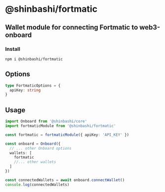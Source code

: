 # @shinbashi/fortmatic

## Wallet module for connecting Fortmatic to web3-onboard

### Install

`npm i @shinbashi/fortmatic`

## Options

```typescript
type FortmaticOptions = {
  apiKey: string
}
```

## Usage

```typescript
import Onboard from '@shinbashi/core'
import fortmaticModule from '@shinbashi/fortmatic'

const fortmatic = fortmaticModule({ apiKey: 'API_KEY' })

const onboard = Onboard({
  // ... other Onboard options
  wallets: [
    fortmatic
    //... other wallets
  ]
})

const connectedWallets = await onboard.connectWallet()
console.log(connectedWallets)
```
